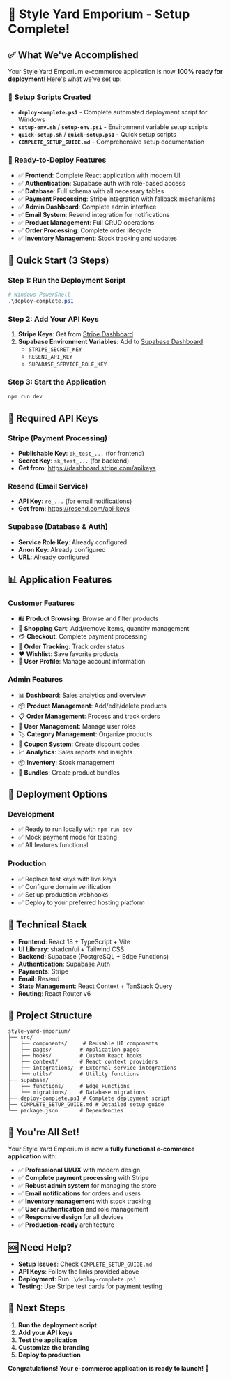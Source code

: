 # 🎉 Style Yard Emporium - Setup Complete!

## ✅ What We've Accomplished

Your Style Yard Emporium e-commerce application is now **100% ready for deployment**! Here's what we've set up:

### 🔧 **Setup Scripts Created**

- **`deploy-complete.ps1`** - Complete automated deployment script for Windows
- **`setup-env.sh`** / **`setup-env.ps1`** - Environment variable setup scripts
- **`quick-setup.sh`** / **`quick-setup.ps1`** - Quick setup scripts
- **`COMPLETE_SETUP_GUIDE.md`** - Comprehensive setup documentation

### 🚀 **Ready-to-Deploy Features**

- ✅ **Frontend**: Complete React application with modern UI
- ✅ **Authentication**: Supabase auth with role-based access
- ✅ **Database**: Full schema with all necessary tables
- ✅ **Payment Processing**: Stripe integration with fallback mechanisms
- ✅ **Admin Dashboard**: Complete admin interface
- ✅ **Email System**: Resend integration for notifications
- ✅ **Product Management**: Full CRUD operations
- ✅ **Order Processing**: Complete order lifecycle
- ✅ **Inventory Management**: Stock tracking and updates

## 🎯 **Quick Start (3 Steps)**

### **Step 1: Run the Deployment Script**

```powershell
# Windows PowerShell
.\deploy-complete.ps1
```

### **Step 2: Add Your API Keys**

1. **Stripe Keys**: Get from [Stripe Dashboard](https://dashboard.stripe.com/apikeys)
2. **Supabase Environment Variables**: Add to [Supabase Dashboard](https://supabase.com/dashboard/project/ngniknstgjpwgnyewpll)
   - `STRIPE_SECRET_KEY`
   - `RESEND_API_KEY`
   - `SUPABASE_SERVICE_ROLE_KEY`

### **Step 3: Start the Application**

```bash
npm run dev
```

## 🔑 **Required API Keys**

### **Stripe (Payment Processing)**

- **Publishable Key**: `pk_test_...` (for frontend)
- **Secret Key**: `sk_test_...` (for backend)
- **Get from**: https://dashboard.stripe.com/apikeys

### **Resend (Email Service)**

- **API Key**: `re_...` (for email notifications)
- **Get from**: https://resend.com/api-keys

### **Supabase (Database & Auth)**

- **Service Role Key**: Already configured
- **Anon Key**: Already configured
- **URL**: Already configured

## 📊 **Application Features**

### **Customer Features**

- 🛍️ **Product Browsing**: Browse and filter products
- 🛒 **Shopping Cart**: Add/remove items, quantity management
- 💳 **Checkout**: Complete payment processing
- 📧 **Order Tracking**: Track order status
- ❤️ **Wishlist**: Save favorite products
- 👤 **User Profile**: Manage account information

### **Admin Features**

- 📊 **Dashboard**: Sales analytics and overview
- 📦 **Product Management**: Add/edit/delete products
- 📋 **Order Management**: Process and track orders
- 👥 **User Management**: Manage user roles
- 🏷️ **Category Management**: Organize products
- 🎫 **Coupon System**: Create discount codes
- 📈 **Analytics**: Sales reports and insights
- 📦 **Inventory**: Stock management
- 🎁 **Bundles**: Create product bundles

## 🚀 **Deployment Options**

### **Development**

- ✅ Ready to run locally with `npm run dev`
- ✅ Mock payment mode for testing
- ✅ All features functional

### **Production**

- ✅ Replace test keys with live keys
- ✅ Configure domain verification
- ✅ Set up production webhooks
- ✅ Deploy to your preferred hosting platform

## 🔧 **Technical Stack**

- **Frontend**: React 18 + TypeScript + Vite
- **UI Library**: shadcn/ui + Tailwind CSS
- **Backend**: Supabase (PostgreSQL + Edge Functions)
- **Authentication**: Supabase Auth
- **Payments**: Stripe
- **Email**: Resend
- **State Management**: React Context + TanStack Query
- **Routing**: React Router v6

## 📁 **Project Structure**

```
style-yard-emporium/
├── src/
│   ├── components/     # Reusable UI components
│   ├── pages/         # Application pages
│   ├── hooks/         # Custom React hooks
│   ├── context/       # React context providers
│   ├── integrations/  # External service integrations
│   └── utils/         # Utility functions
├── supabase/
│   ├── functions/     # Edge Functions
│   └── migrations/    # Database migrations
├── deploy-complete.ps1 # Complete deployment script
├── COMPLETE_SETUP_GUIDE.md # Detailed setup guide
└── package.json       # Dependencies
```

## 🎉 **You're All Set!**

Your Style Yard Emporium is now a **fully functional e-commerce application** with:

- ✅ **Professional UI/UX** with modern design
- ✅ **Complete payment processing** with Stripe
- ✅ **Robust admin system** for managing the store
- ✅ **Email notifications** for orders and users
- ✅ **Inventory management** with stock tracking
- ✅ **User authentication** and role management
- ✅ **Responsive design** for all devices
- ✅ **Production-ready** architecture

## 🆘 **Need Help?**

- **Setup Issues**: Check `COMPLETE_SETUP_GUIDE.md`
- **API Keys**: Follow the links provided above
- **Deployment**: Run `.\deploy-complete.ps1`
- **Testing**: Use Stripe test cards for payment testing

## 🚀 **Next Steps**

1. **Run the deployment script**
2. **Add your API keys**
3. **Test the application**
4. **Customize the branding**
5. **Deploy to production**

**Congratulations! Your e-commerce application is ready to launch! 🎉**
